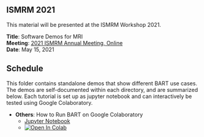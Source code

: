 ## ISMRM 2021

This material will be presented at the ISMRM Workshop 2021.

**Title**: Software Demos for MRI  
**Meeting**: [2021 ISMRM Annual Meeting, Online](https://www.ismrm.org/21m/)  
**Date**: May 15, 2021


## Schedule
This folder contains standalone demos that show different BART use cases. The demos are self-documented within
each directory, and are summarized below. Each tutorial is set up as jupyter notebook and can interactively be tested using Google Colaboratory.

- **Others**: How to Run BART on Google Colaboratory
  - [Jupyter Notebook](./bart_on_colab/colab_gpu_tutorial.ipynb)
  - [![Open In Colab](https://colab.research.google.com/assets/colab-badge.svg)](https://colab.research.google.com/github/mrirecon/bart-workshop/blob/master/ismrm2021/bart_on_colab/colab_gpu_tutorial.ipynb)
